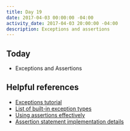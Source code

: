 ```yaml
---
title: Day 19
date: 2017-04-03 00:00:00 -04:00
activity_date: 2017-04-03 20:00:00 -04:00
description: Exceptions and assertions
---
```


## Today

* Exceptions and Assertions

## Helpful references

* [Exceptions tutorial](https://docs.python.org/3/tutorial/errors.html)
* [List of built-in exception types](https://docs.python.org/3/library/exceptions.html)
* [Using assertions effectively](https://wiki.python.org/moin/UsingAssertionsEffectively)
* [Assertion statement implementation details](https://docs.python.org/3/reference/simple_stmts.html#the-assert-statement)

